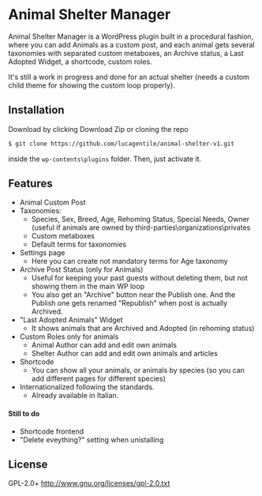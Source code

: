 # Animal Shelter Manager
Animal Shelter Manager is a WordPress plugin built in a procedural fashion, where you can add Animals as a custom post, and each animal gets several taxonomies with separated custom metaboxes, an Archive status, a Last Adopted Widget, a shortcode, custom roles.

It's still a work in progress and done for an actual shelter (needs a custom child theme for showing the custom loop properly).
## Installation
Download by clicking Download Zip or cloning the repo 
```sh
$ git clone https://github.com/lucagentile/animal-shelter-v1.git
```
inside the `wp-contents\plugins` folder.
Then, just activate it.

## Features
- Animal Custom Post
- Taxonomies: 
    - Species, Sex, Breed, Age, Rehoming Status, Special Needs, Owner (useful if animals are owned by third-parties\organizations\privates
    - Custom metaboxes
    - Default terms for taxonomies
- Settings page
    - Here you can create not mandatory terms for Age taxonomy
- Archive Post Status (only for Animals)
    - Useful for keeping your past guests without deleting them, but not showing them in the main WP loop
    - You also get an "Archive" button near the Publish one. And the Publish one gets renamed "Republish" when post is actually Archived.
- "Last Adopted Animals" Widget
    - It shows animals that are Archived and Adopted (in rehoming status)
- Custom Roles only for animals
    -  Animal Author can add and edit own animals
    -  Shelter Author can add and edit own animals and articles
-  Shortcode
    -  You can show all your animals, or animals by species (so you can add different pages  for different species)
- Internationalized following the standards.
    - Already available in Italian.


#### Still to do
 - Shortcode frontend
 - "Delete eveything?" setting when unistalling


License
----
GPL-2.0+
http://www.gnu.org/licenses/gpl-2.0.txt
